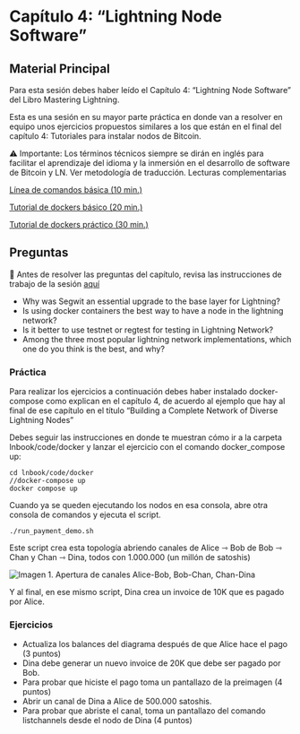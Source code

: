 # Capítulo 4: “Lightning Node Software”
## Material Principal

Para esta sesión debes haber leído el Capítulo 4: “Lightning Node Software” del Libro Mastering Lightning.

Esta es una sesión en su mayor parte práctica en donde van a resolver en equipo unos ejercicios propuestos similares a los que están en el final del capítulo 4: Tutoriales para instalar nodos de Bitcoin.

⚠️ Importante: Los términos técnicos siempre se dirán en inglés para facilitar el aprendizaje del idioma y la inmersión en el desarrollo de software de Bitcoin y LN. Ver metodología de traducción.
Lecturas complementarias

[‍Línea de comandos básica (10 min.)](https://www.youtube.com/watch?v=BZN7Tqeu8eA)

‍[Tutorial de dockers básico (20 min.)](https://youtu.be/12GnSq2T_ZQ)

[Tutorial de dockers práctico (30 min.)](https://youtu.be/chb5d5VKkA4)

## Preguntas
🛑 Antes de resolver las preguntas del capítulo, revisa las instrucciones de trabajo de la sesión
[aquí](https://www.libreriadesatoshi.com/private-mln/lightning-welcome-page)

- Why was Segwit an essential upgrade to the base layer for Lightning?
- Is using docker containers the best way to have a node in the lightning network?
- Is it better to use testnet or regtest for testing in Lightning Network?
- Among the three most popular lightning network implementations, which one do you think is the best, and why?

### Práctica

Para realizar los ejercicios a continuación debes haber instalado docker-compose como explican en el capítulo 4, de acuerdo al ejemplo que hay al final de ese capítulo en el título “Building a Complete Network of Diverse Lightning Nodes”

Debes seguir las instrucciones en donde te muestran cómo ir a la carpeta lnbook/code/docker y lanzar el ejercicio con el comando docker_compose up:
```
cd lnbook/code/docker
//docker-compose up
docker compose up   
```
Cuando ya se queden ejecutando los nodos en esa consola, abre otra consola de comandos y ejecuta el script.
```
./run_payment_demo.sh 
```
Este script crea esta topología abriendo canales de Alice ⇾ Bob de Bob ⇾ Chan y Chan ⇾ Dina, todos con 1.000.000 (un millón de satoshis)


![Imagen 1. Apertura de canales Alice-Bob, Bob-Chan, Chan-Dina](https://github.com/user-attachments/assets/3b87f359-4696-4582-a165-88bf9ddfc94f)

Y al final, en ese mismo script, Dina crea un invoice de 10K que es pagado por Alice.

### Ejercicios
- Actualiza los balances del diagrama después de que Alice hace el pago (3 puntos)
- Dina debe generar un nuevo invoice de 20K que debe ser pagado por Bob.
- Para probar que hiciste el pago toma un pantallazo de la preimagen (4 puntos)
- Abrir un canal de Dina a Alice de 500.000 satoshis.
- Para probar que abriste el canal, toma un pantallazo del comando listchannels desde el nodo de Dina (4 puntos)
